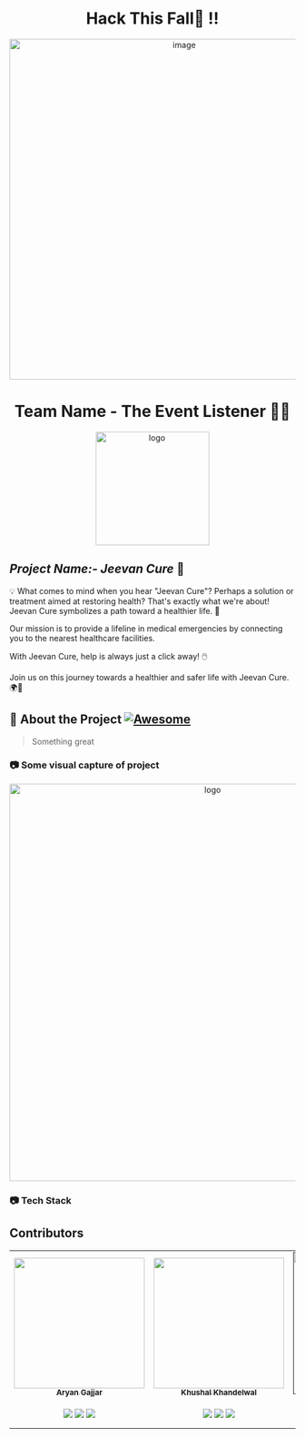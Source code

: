 <div align="center"> 

# Hack This Fall🧡 !!

</div>

<p align="center"> <img src="Images/HTFImage.jpeg" alt="image" width="600" height="auto" ></p>
<div align="center">

# Team Name - The Event Listener 👨‍💻


 <img src="Images/logo.png" alt="logo" width="200" height="auto" />

</div> 


## *Project Name:- Jeevan Cure* 🏥

💡 What comes to mind when you hear "Jeevan Cure"? Perhaps a solution or treatment aimed at restoring health? That's exactly what we're about! Jeevan Cure symbolizes a path toward a healthier life. 🌱

Our mission is to provide a lifeline  in medical emergencies by connecting you to the nearest healthcare facilities.

With Jeevan Cure, help is always just a click away! 🖱️

Join us on this journey towards a healthier and safer life with Jeevan Cure. 🌍💖



## 🌟 About the Project [![Awesome](https://cdn.jsdelivr.net/gh/sindresorhus/awesome@d7305f38d29fed78fa85652e3a63e154dd8e8829/media/badge.svg)](https://github.com/sindresorhus/awesome#readme)

> Something great

### 📷 Some visual capture of project
<div align="center">

<img src="Images/screenshot.png" alt="logo" width="700" height="auto" />

</div> 

### 📷 Tech Stack


## Contributors
<table>
  <tr>
    <td align="center"><a href="https://github.com/gajjararyan"><img src="Images/Aryan.jpg" width="230px;" alt=""/><br /><sub><b>Aryan Gajjar</b></sub></a><br /> <br /><a href="https://www.linkedin.com/in/aryangajjar/" alt="Linkedin"><img src="https://raw.githubusercontent.com/jayehernandez/jayehernandez/3f5402efef9a0ae89211a6e04609558e862ca616/readme/linkedin-fill.svg"></a> <a href="mailto:gajjararyan1509@gmail.com" alt="Contact me"><img src="https://raw.githubusercontent.com/jayehernandez/jayehernandez/3f5402efef9a0ae89211a6e04609558e862ca616/readme/mail-fill.svg"></a>  <a href="https://linktr.ee/aryangajjar" alt="My site"><img src="https://raw.githubusercontent.com/jayehernandez/jayehernandez/3f5402efef9a0ae89211a6e04609558e862ca616/readme/external-link-line.svg"></a></td>
    <td align="center"><a href="https://github.com/K-Khushal"><img src="Images/Khushal.jpg" width="230px;" alt=""/><br /><sub><b>Khushal Khandelwal</b></sub></a><br /> <br /><a href="https://www.linkedin.com/in/khushal-khandelwal/" alt="Linkedin"><img src="https://raw.githubusercontent.com/jayehernandez/jayehernandez/3f5402efef9a0ae89211a6e04609558e862ca616/readme/linkedin-fill.svg"></a> <a href="mailto:khandelwalkhushal79@gmail.com" alt="Contact me"><img src="https://raw.githubusercontent.com/jayehernandez/jayehernandez/3f5402efef9a0ae89211a6e04609558e862ca616/readme/mail-fill.svg"></a>  <a href="https://beacons.ai/khushalk" alt="My site"><img src="https://raw.githubusercontent.com/jayehernandez/jayehernandez/3f5402efef9a0ae89211a6e04609558e862ca616/readme/external-link-line.svg"></a></td>
    <td align="center"><a href=""><img src="Images/Harsh.jpg" width="250px;" alt=""/><br /><sub><b>Harsh Parekh</b></sub></a><br /><br /> <a href="https://www.linkedin.com/in/harsh-parekh-6b068025b/" alt="Linkedin"><img src="https://raw.githubusercontent.com/jayehernandez/jayehernandez/3f5402efef9a0ae89211a6e04609558e862ca616/readme/linkedin-fill.svg"></a> <a href="mailto:aparekh.haresh@gmail.com" alt="Contact me"><img src="https://raw.githubusercontent.com/jayehernandez/jayehernandez/3f5402efef9a0ae89211a6e04609558e862ca616/readme/mail-fill.svg"></a>  <a href="https://twitter.com/hap_404" alt="My site"><img src="https://raw.githubusercontent.com/jayehernandez/jayehernandez/3f5402efef9a0ae89211a6e04609558e862ca616/readme/external-link-line.svg"></a></td>


  </tr>
</table>
